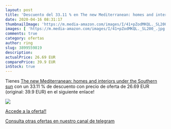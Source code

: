 ```yaml
---
layout: post
title: 'Descuento del 33.11 % en The new Mediterranean: homes and interio'
date: 2020-04-16 08:31:17
thumbnailImage: 'https://m.media-amazon.com/images/I/41+pZodMKQL._SL200_.jpg'
images: [ 'https://m.media-amazon.com/images/I/41+pZodMKQL._SL200_.jpg' ]
comments: true
category: ofertas
author: ring
slug: 3899559819
description:
actualPrice: 26.69 EUR
comparePrice: 39.9 EUR
inStock: true
---
```


Tienes [The new Mediterranean: homes and interiors under the Southern sun](https://www.amazon.es/dp/3899559819/?tag=redken-21) con un 33.11 % de descuento con precio de oferta de 26.69 EUR (original: 39.9 EUR) en el siguiente enlace!

[![](https://m.media-amazon.com/images/I/41+pZodMKQL._SL200_.jpg)](https://www.amazon.es/dp/3899559819/?tag=redken-21)

[Accede a la oferta!!](https://www.amazon.es/dp/3899559819/?tag=redken-21)

[Consulta otras ofertas en nuestro canal de telegram](https://t.me/s/ofertas25)

